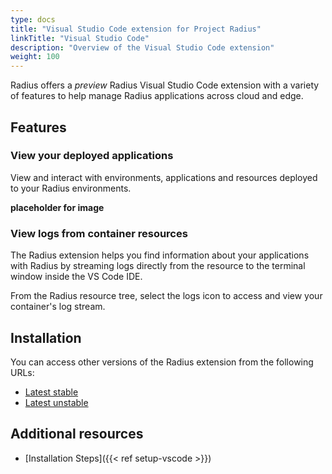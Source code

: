 ```yaml
---
type: docs
title: "Visual Studio Code extension for Project Radius"
linkTitle: "Visual Studio Code"
description: "Overview of the Visual Studio Code extension"
weight: 100
---
```

Radius offers a *preview* Radius Visual Studio Code extension with a variety of features to help manage Radius applications across cloud and edge.

## Features

### View your deployed applications

View and interact with environments, applications and resources deployed to your Radius environments.

**placeholder for image**

### View logs from container resources

The Radius extension helps you find information about your applications with Radius by streaming logs directly from the resource to the terminal window inside the VS Code IDE.

From the Radius resource tree, select the logs icon to access and view your container's log stream.

## Installation

You can access other versions of the Radius extension from the following URLs:

- [Latest stable](https://get.radapp.dev/tools/vscode/stable/rad-vscode-bicep.vsix)
- [Latest unstable](https://radiuspublic.blob.core.windows.net/tools/vscode/edge/rad-vscode-bicep.vsix)

## Additional resources

- [Installation Steps]({{< ref setup-vscode >}})
